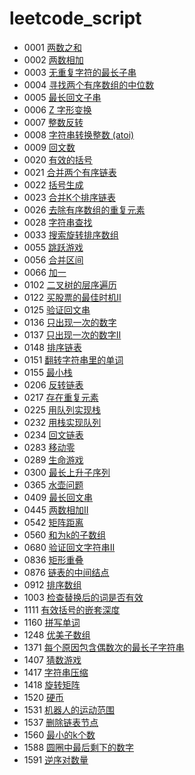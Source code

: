 # leetcode_script

- 0001 [两数之和](./code/0001)
- 0002 [两数相加](./code/0002)
- 0003 [无重复字符的最长子串](./code/0003)
- 0004 [寻找两个有序数组的中位数](./code/0004)
- 0005 [最长回文子串](./code/0005)
- 0006 [Z 字形变换](./code/0006)
- 0007 [整数反转](./code/0007)
- 0008 [字符串转换整数 (atoi)](./code/0008)
- 0009 [回文数](./code/0009)
- 0020 [有效的括号](./code/0020)
- 0021 [合并两个有序链表](./code/0021)
- 0022 [括号生成](./code/0022)
- 0023 [合并K个排序链表](./code/0023)
- 0026 [去除有序数组的重复元素](./code/0026)
- 0028 [字符串查找](./code/0028)
- 0033 [搜索旋转排序数组](./code/0033)
- 0055 [跳跃游戏](./code/0055)
- 0056 [合并区间](./code/0056)
- 0066 [加一](./code/0066)
- 0102 [二叉树的层序遍历](./code/0102)
- 0122 [买股票的最佳时机II](./code/00122)
- 0125 [验证回文串](./code/00125)
- 0136 [只出现一次的数字](./code/00136)
- 0137 [只出现一次的数字II](./code/00137)
- 0148 [排序链表](./code/0148)
- 0151 [翻转字符串里的单词](./code/0151)
- 0155 [最小栈](./code/0155)
- 0206 [反转链表](./code/0206)
- 0217 [存在重复元素](./code/0217)
- 0225 [用队列实现栈](./code/0225)
- 0232 [用栈实现队列](./code/0232)
- 0234 [回文链表](./code/0234)
- 0283 [移动零](./code/0283)
- 0289 [生命游戏](./code/0289)
- 0300 [最长上升子序列](./code/0300)
- 0365 [水壶问题](./code/0365)
- 0409 [最长回文串](./code/0409)
- 0445 [两数相加II](./code/0445)
- 0542 [矩阵距离](./code/0542)
- 0560 [和为k的子数组](./code/0560)
- 0680 [验证回文字符串II](./code/0680)
- 0836 [矩形重叠](./code/0836)
- 0876 [链表的中间结点](./code/0876)
- 0912 [排序数组](./code/0912)
- 1003 [检查替换后的词是否有效](./code/1003)
- 1111 [有效括号的嵌套深度](./code/1111)
- 1160 [拼写单词](./code/1160)
- 1248 [优美子数组](./code/1248)
- 1371 [每个原因包含偶数次的最长子字符串](./code/1371)
- 1407 [猜数游戏](./code/1378)
- 1417 [字符串压缩](./code/1471)
- 1418 [旋转矩阵](./code/1418)
- 1520 [硬币](./code/1520)
- 1531 [机器人的运动范围](./code/1531)
- 1537 [删除链表节点](./code/1537)
- 1560 [最小的k个数](./code/1560)
- 1588 [圆圈中最后剩下的数字](./code/1588)
- 1591 [逆序对数量](./code/1591)